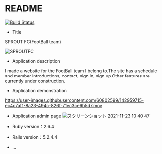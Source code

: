 # README
[![Build Status](https://travis-ci.org/hachimaki37/yy-sprout.svg?branch=master)](https://travis-ci.org/hachimaki37/yy-sprout)
* Title

SPROUT FC(FootBall team)

![SPROUTFC](https://user-images.githubusercontent.com/60802599/142957762-6c2eed13-3ada-4a72-a2c6-9919fb58769b.jpeg)

* Application description

I made a website for the FootBall team I belong to.The site has a schedule and member introductions, contact, sign in, sign up.Other features are currently under construction.

* Application demonstration

https://user-images.githubusercontent.com/60802599/142959715-ec4c7af1-8a23-494c-826f-71ec3ce6b5d7.mov


* Application admin page
![スクリーンショット 2021-11-23 10 40 47](https://user-images.githubusercontent.com/60802599/142959928-2aa42b69-7184-44c5-add7-a681d0754b9f.png)


* Ruby version：2.6.4

* Rails version：5.2.4.4

* ...
